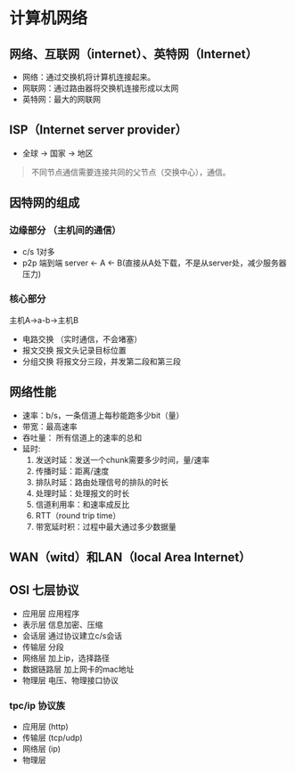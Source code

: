 # 计算机网络

## 网络、互联网（internet）、英特网（Internet）
+ 网络：通过交换机将计算机连接起来。
+ 网联网：通过路由器将交换机连接形成以太网
+ 英特网：最大的网联网

## ISP（Internet server provider）
+ 全球 -> 国家 -> 地区
> 不同节点通信需要连接共同的父节点（交换中心），通信。

## 因特网的组成

### 边缘部分 （主机间的通信）
+ c/s 1对多
+ p2p 端到端 server <- A <- B(直接从A处下载，不是从server处，减少服务器压力)

### 核心部分
主机A->a-b->主机B
+ 电路交换 （实时通信，不会堵塞）
+ 报文交换  报文头记录目标位置
+ 分组交换  将报文分三段，并发第二段和第三段

## 网络性能
+ 速率：b/s，一条信道上每秒能跑多少bit（量）
+ 带宽：最高速率
+ 吞吐量： 所有信道上的速率的总和
+ 延时:
  1. 发送时延：发送一个chunk需要多少时间，量/速率
  2. 传播时延：距离/速度
  3. 排队时延：路由处理信号的排队的时长
  4. 处理时延：处理报文的时长
  5. 信道利用率：和速率成反比
  6. RTT（round trip time）
  7. 带宽延时积：过程中最大通过多少数据量

## WAN（witd）和LAN（local Area Internet）

## OSI 七层协议
+ 应用层 应用程序
+ 表示层 信息加密、压缩
+ 会话层 通过协议建立c/s会话
+ 传输层 分段 
+ 网络层 加上ip，选择路径
+ 数据链路层 加上网卡的mac地址
+ 物理层 电压、物理接口协议

### tpc/ip 协议族
+ 应用层 (http)
+ 传输层 (tcp/udp)
+ 网络层 (ip)
+ 物理层


